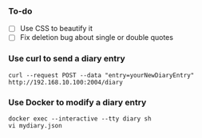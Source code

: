 ### To-do
- [ ] Use CSS to beautify it
- [ ] Fix deletion bug about single or double quotes

### Use curl to send a diary entry
```
curl --request POST --data "entry=yourNewDiaryEntry" http://192.168.10.100:2004/diary
```

### Use Docker to modify a diary entry
```
docker exec --interactive --tty diary sh
vi mydiary.json
```
